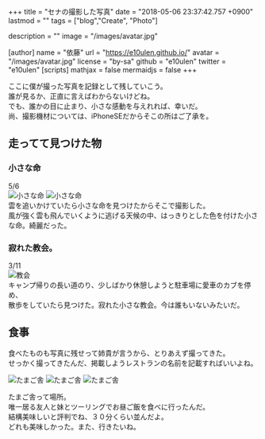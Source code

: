+++
title = "セナの撮影した写真"
date = "2018-05-06 23:37:42.757 +0900"
lastmod = ""
tags = ["blog","Create", "Photo"]

description = ""
image = "/images/avatar.jpg"

[author]
name = "依藤"
url = "https://e10ulen.github.io/"
avatar = "/images/avatar.jpg"
license = "by-sa"
github = "e10ulen"
twitter = "e10ulen"
[scripts]
mathjax = false
mermaidjs = false
+++

ここに僕が撮った写真を記録として残していこう。  
誰が見るか、正直に言えばわからないけどね。  
でも、誰かの目に止まり、小さな感動を与えれれば、幸いだ。  
尚、撮影機材については、iPhoneSEだからそこの所はご了承を。  


## 走ってて見つけた物

### 小さな命
5/6  
![小さな命](/images/photo/photo02.jpg)
![小さな命](/images/photo/photo03.jpg)  
雲を追いかけていたら小さな命を見つけたからそこで撮影した。  
風が強く雲も飛んでいくように逃げる天候の中、はっきりとした色を付けた小さな命。綺麗だった。  
  
### 寂れた教会。  
3/11  
![教会](/images/photo/photo01.png)  
キャンプ帰りの長い道のり、少しばかり休憩しようと駐車場に愛車のカブを停め、  
散歩をしていたら見つけた。寂れた小さな教会。今は誰もいないみたいだ。

## 食事
食べたものも写真に残せって姉貴が言うから、とりあえず撮ってきた。  
せっかく撮ってきたんだ、掲載しようレストランの名前を記載すればいいよね。  

![たまご舎](/images/photo/photo04.jpg)
![たまご舎](/images/photo/photo05.jpg)
![たまご舎](/images/photo/photo06.jpg)

たまご舎って場所。  
唯一居る友人と妹とツーリングでお昼ご飯を食べに行ったんだ。  
結構美味しいと評判でね、３０分くらい並んだよ。  
どれも美味しかった。また、行きたいね。  
